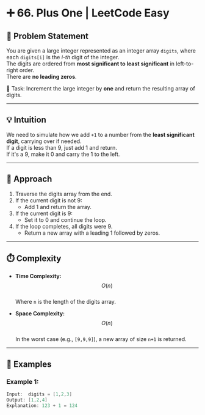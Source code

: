 # ➕ 66. Plus One | LeetCode Easy

## 📘 Problem Statement

You are given a large integer represented as an integer array `digits`, where each `digits[i]` is the *i-th* digit of the integer.  
The digits are ordered from **most significant to least significant** in left-to-right order.  
There are **no leading zeros**.

🔧 Task: Increment the large integer by **one** and return the resulting array of digits.

---

## 💡 Intuition

We need to simulate how we add `+1` to a number from the **least significant digit**, carrying over if needed.  
If a digit is less than 9, just add 1 and return.  
If it's a 9, make it 0 and carry the 1 to the left.

---

## 🧠 Approach

1. Traverse the digits array from the end.
2. If the current digit is not 9:
   - Add 1 and return the array.
3. If the current digit is 9:
   - Set it to 0 and continue the loop.
4. If the loop completes, all digits were 9.
   - Return a new array with a leading 1 followed by zeros.

---

## ⏱️ Complexity

- **Time Complexity:** $$O(n)$$  
  Where `n` is the length of the digits array.

- **Space Complexity:** $$O(n)$$  
  In the worst case (e.g., `[9,9,9]`), a new array of size `n+1` is returned.

---

## 🧪 Examples

### Example 1:
```java
Input:  digits = [1,2,3]
Output: [1,2,4]
Explanation: 123 + 1 = 124
